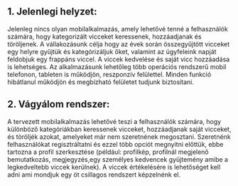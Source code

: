 ## 1. Jelenlegi helyzet:

Jelenleg nincs olyan mobilalkalmazás, amely lehetővé tenné a felhasználók számára, hogy kategorizált vicceket keressenek,
hozzáadjanak és töröljenek. A vállakozásunk célja hogy az évek során összegyűjtött vicceket egy helyre gyűjtük és
kategórizáljuk őket, valamint az ügyfeleink napját feldobjuk egy frappáns viccel. A viccek kedvelése és saját vicc
hozzáadása is lehetséges. Az alkalmazásunk lehetőleg több operációs rendszerű mobil telefonon, tableten is  működjön,
reszponzív felülettel. Minden funkció hibátlanul működjön és megbízható felületet tudjunk biztosítani.

## 2. Vágyálom rendszer:

A tervezett mobilalkalmazás lehetővé teszi a felhasználók számára, hogy különböző kategóriákban keressenek vicceket,
hozzáadjanak saját vicceket, és töröljék azokat, amelyeket már nem szeretnének megosztani. Szeretnénk felhasználókat
regisztráltatni és ezzel több opciót megnyitni előttük, ebbe tartozna a profil szerkesztése (például: profilkép,
profilnál megjelenő bemutatkozás, megjegyzés,egy személyes kedvencek gyüjtemény amibe a legkedveltebb viccek kerülnek).
A viccek értékelésére is lehetőséget kell adni ami mondjuk egy öt csillagos rendszert képzelnénk el.
